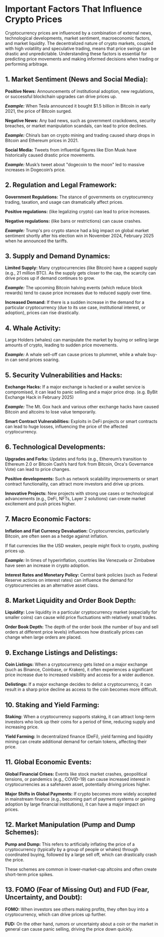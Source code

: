 <h1>Important Factors That Influence Crypto Prices</h1>
Cryptocurrency prices are influenced by a combination of external news, technological developments, market sentiment, macroeconomic factors, and market liquidity.
The decentralized nature of crypto markets, coupled with high volatility and speculative trading, means that price swings can be drastic and unpredictable. 
Understanding these factors is essential for predicting price movements and making informed decisions when trading or performing arbitrage.

<h2>1. Market Sentiment (News and Social Media):</h2>
<p><b>Positive News:</b> Announcements of institutional adoption, new regulations, or successful blockchain upgrades can drive prices up. </p>
<p><b><i>Example:</i></b> When Tesla announced it bought $1.5 billion in Bitcoin in early 2021, the price of Bitcoin surged.</p>

<p><b>Negative News:</b> Any bad news, such as government crackdowns, security breaches, or market manipulation scandals, can lead to price declines.</p>

<p><b><i>Example:</i></b> China’s ban on crypto mining and trading caused sharp drops in Bitcoin and Ethereum prices in 2021.</p>

<p><b>Social Media:</b> Tweets from influential figures like Elon Musk have historically caused drastic price movements.</p>

<p><b><i>Example:</i></b> Musk’s tweet about "dogecoin to the moon" led to massive increases in Dogecoin’s price.</p>

<h2>2. Regulation and Legal Framework:</h2>
<p><b>Government Regulations:</b> The stance of governments on cryptocurrency trading, taxation, and usage can dramatically affect prices.</p>

<p><b>Positive regulations:</b> (like legalizing crypto) can lead to price increases.</p>

<p><b>Negative regulations:</b> (like bans or restrictions) can cause crashes.</p>

<p><b><i>Example:</i></b> Trump's pro crypto stance had a big impact on global market sentiment shortly after his election win in November 2024, February 2025 when he announced the tariffs.</p>

<h2>3. Supply and Demand Dynamics:</h2>
<p><b>Limited Supply:</b> Many cryptocurrencies (like Bitcoin) have a capped supply (e.g., 21 million BTC). As the supply gets closer to the cap, the scarcity can drive prices up 
if demand continues to grow.</p>

<p><b><i>Example:</i></b> The upcoming Bitcoin halving events (which reduce block rewards) tend to cause price increases due to reduced supply over time.</p>

<p><b>Increased Demand:</b> If there is a sudden increase in the demand for a particular cryptocurrency (due to its use case, institutional interest, or adoption), 
prices can rise drastically.</p>

<h2>4. Whale Activity:</h2>
Large Holders (whales) can manipulate the market by buying or selling large amounts of crypto, leading to sudden price movements.

<p><b><i>Example:</i></b> A whale sell-off can cause prices to plummet, while a whale buy-in can send prices soaring.</p>

<h2>5. Security Vulnerabilities and Hacks:</h2>
<p><b>Exchange Hacks:</b> If a major exchange is hacked or a wallet service is compromised, it can lead to panic selling and a major price drop. (e.g. ByBit Exchange Hack in February 2025)</p>

<p><b><i>Example:</i></b> The Mt. Gox hack and various other exchange hacks have caused Bitcoin and altcoins to lose value temporarily.</p>

<p><b>Smart Contract Vulnerabilities:</b> Exploits in DeFi projects or smart contracts can lead to huge losses, influencing the price of the affected cryptocurrency.</p>

<h2>6. Technological Developments:</h2>
<p><b>Upgrades and Forks:</b> Updates and forks (e.g., Ethereum’s transition to Ethereum 2.0 or Bitcoin Cash’s hard fork from Bitcoin, Orca's Governance Vote) can lead to price changes.</p>

<p><b>Positive developments:</b> Such as network scalability improvements or smart contract functionality, can attract more investors and drive up prices.</p>

<p><b>Innovative Projects:</b> New projects with strong use cases or technological advancements (e.g., DeFi, NFTs, Layer 2 solutions) can create market excitement and push prices higher.</p>

<h2>7. Macro Economic Factors:</h2>
<p><b>Inflation and Fiat Currency Devaluation:</b> Cryptocurrencies, particularly Bitcoin, are often seen as a hedge against inflation.</p> 
<p>If fiat currencies like the USD weaken, people might flock to crypto, pushing prices up.</p>

<p><b><i>Example:</i></b> In times of hyperinflation, countries like Venezuela or Zimbabwe have seen an increase in crypto adoption.</p>

<p><b>Interest Rates and Monetary Policy:</b> Central bank policies (such as Federal Reserve actions on interest rates) can influence the demand for cryptocurrencies as an alternative asset class.</p>

<h2>8. Market Liquidity and Order Book Depth:</h2>
<p><b>Liquidity:</b> Low liquidity in a particular cryptocurrency market (especially for smaller coins) can cause wild price fluctuations with relatively small trades.</p>

<p><b>Order Book Depth:</b> The depth of the order book (the number of buy and sell orders at different price levels) influences how drastically prices can change when large orders are placed.</p>

<h2>9. Exchange Listings and Delistings:</h2>
<p><b>Coin Listings:</b> When a cryptocurrency gets listed on a major exchange (such as Binance, Coinbase, or Kraken), it often experiences a significant price increase due to increased visibility and access for a wider audience.</p>

<p><b>Delistings:</b> If a major exchange decides to delist a cryptocurrency, it can result in a sharp price decline as access to the coin becomes more difficult.</p>

<h2>10. Staking and Yield Farming:</h2>
<p><b>Staking:</b> When a cryptocurrency supports staking, it can attract long-term investors who lock up their coins for a period of time, reducing supply and increasing price.</p>

<p><b>Yield Farming:</b> In decentralized finance (DeFi), yield farming and liquidity mining can create additional demand for certain tokens, affecting their price.</p>

<h2>11. Global Economic Events:</h2>
<p><b>Global Financial Crises:</b> Events like stock market crashes, geopolitical tensions, or pandemics (e.g., COVID-19) can cause increased interest in cryptocurrencies as a safehaven asset, potentially driving prices higher.</p>

<p><b>Major Shifts in Global Payments:</b> If crypto becomes more widely accepted in mainstream finance (e.g., becoming part of payment systems or gaining adoption by large financial institutions), it can have a major impact on prices.</p>

<h2>12. Market Manipulation (Pump and Dump Schemes):</h2>
<p><b>Pump and Dump:</b> This refers to artificially inflating the price of a cryptocurrency (typically by a group of people or whales) through coordinated buying, followed by a large sell off, which can drastically crash the price.</p>

These schemes are common in lower-market-cap altcoins and often create short-term price spikes.

<h2>13. FOMO (Fear of Missing Out) and FUD (Fear, Uncertainty, and Doubt):</h2>
<p><b>FOMO:</b> When investors see others making profits, they often buy into a cryptocurrency, which can drive prices up further.</p>

<p><b>FUD:</b> On the other hand, rumors or uncertainty about a coin or the market in general can cause panic selling, driving the price down quickly.</p>

